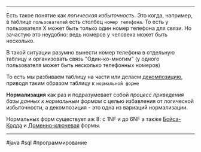 ***
Есть такое понятие как _логическая избыточность_. Это когда, например, в таблице `пользователей` есть столбец `номер телефона`. То есть у пользователя Х может быть только один номер телефона для связи. Но зачастую это неудобно: ведь номеров у человека может быть несколько.

В такой ситуации разумно вынести номер телефона в отдельную таблицу и организовать связь "Один-ко-многим" (у одного пользователя может быть несколько телефонных номеров)

То есть мы разбиваем таблицу на части или делаем [декомпозицию](https://ru.wikipedia.org/wiki/%D0%9F%D1%8F%D1%82%D0%B0%D1%8F_%D0%BD%D0%BE%D1%80%D0%BC%D0%B0%D0%BB%D1%8C%D0%BD%D0%B0%D1%8F_%D1%84%D0%BE%D1%80%D0%BC%D0%B0#%D0%94%D0%B5%D0%BA%D0%BE%D0%BC%D0%BF%D0%BE%D0%B7%D0%B8%D1%86%D0%B8%D1%8F_%D0%B1%D0%B5%D0%B7_%D0%BF%D0%BE%D1%82%D0%B5%D1%80%D1%8C), приводя таким образом таблицу к `нормальной форме`

**Нормализация** как раз и подразумевает собой _процесс приведения базы данных к нормальным формам_ с целью избавления от логической избыточности, а декомпозиция - это одна из вариаций нормализации.

Нормальных форм существует аж 8: с 1NF и до 6NF а также [Бойса-Кодда](https://ru.wikipedia.org/wiki/%D0%9D%D0%BE%D1%80%D0%BC%D0%B0%D0%BB%D1%8C%D0%BD%D0%B0%D1%8F_%D1%84%D0%BE%D1%80%D0%BC%D0%B0_%D0%91%D0%BE%D0%B9%D1%81%D0%B0_%E2%80%94_%D0%9A%D0%BE%D0%B4%D0%B4%D0%B0) и [Доменно-ключевая](https://ru.wikipedia.org/wiki/%D0%94%D0%BE%D0%BC%D0%B5%D0%BD%D0%BD%D0%BE-%D0%BA%D0%BB%D1%8E%D1%87%D0%B5%D0%B2%D0%B0%D1%8F_%D0%BD%D0%BE%D1%80%D0%BC%D0%B0%D0%BB%D1%8C%D0%BD%D0%B0%D1%8F_%D1%84%D0%BE%D1%80%D0%BC%D0%B0) формы.

***
#java #sql #программирование 